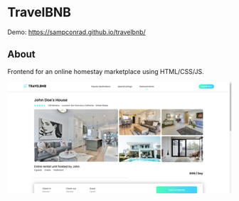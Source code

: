 # TravelBNB

Demo: https://sampconrad.github.io/travelbnb/

## About

Frontend for an online homestay marketplace using HTML/CSS/JS.

![preview](./preview.png)
